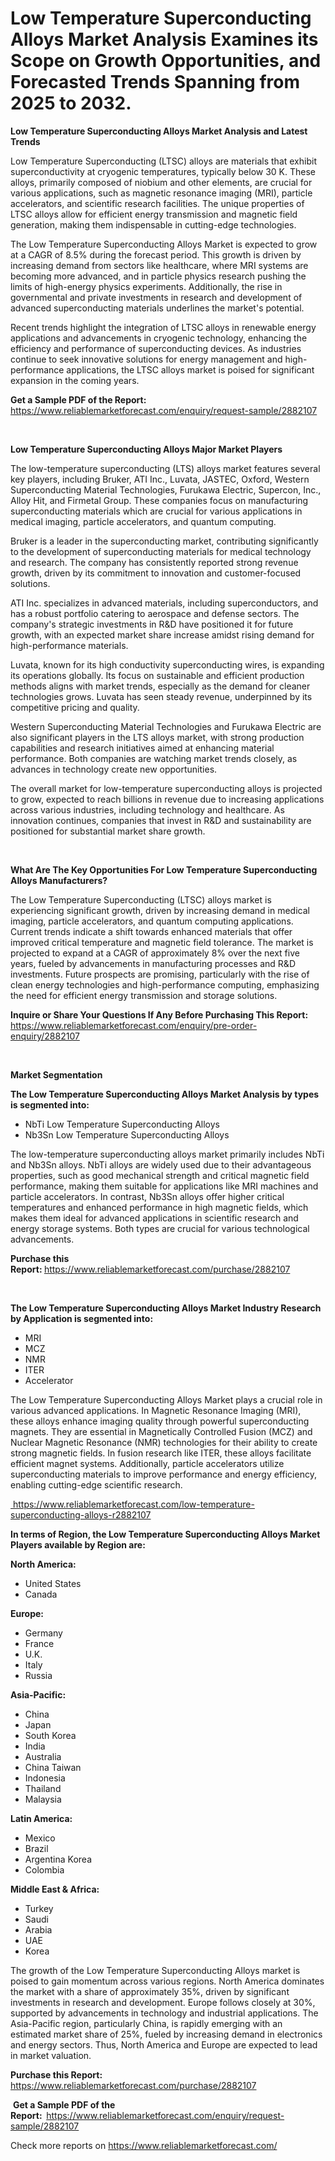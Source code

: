 <p><h1>Low Temperature Superconducting Alloys Market Analysis Examines its Scope on Growth Opportunities, and Forecasted Trends Spanning from 2025 to 2032.</h1></p><p><strong>Low Temperature Superconducting Alloys Market Analysis and Latest Trends</strong></p>
<p><p>Low Temperature Superconducting (LTSC) alloys are materials that exhibit superconductivity at cryogenic temperatures, typically below 30 K. These alloys, primarily composed of niobium and other elements, are crucial for various applications, such as magnetic resonance imaging (MRI), particle accelerators, and scientific research facilities. The unique properties of LTSC alloys allow for efficient energy transmission and magnetic field generation, making them indispensable in cutting-edge technologies.</p><p>The Low Temperature Superconducting Alloys Market is expected to grow at a CAGR of 8.5% during the forecast period. This growth is driven by increasing demand from sectors like healthcare, where MRI systems are becoming more advanced, and in particle physics research pushing the limits of high-energy physics experiments. Additionally, the rise in governmental and private investments in research and development of advanced superconducting materials underlines the market's potential.</p><p>Recent trends highlight the integration of LTSC alloys in renewable energy applications and advancements in cryogenic technology, enhancing the efficiency and performance of superconducting devices. As industries continue to seek innovative solutions for energy management and high-performance applications, the LTSC alloys market is poised for significant expansion in the coming years.</p></p>
<p><strong>Get a Sample PDF of the Report:&nbsp;</strong> <a href="https://www.reliablemarketforecast.com/enquiry/request-sample/2882107?utm_campaign=3197&utm_medium=2&utm_source=Github&utm_content=ia&utm_term=12032025&utm_id=low-temperature-superconducting-alloys">https://www.reliablemarketforecast.com/enquiry/request-sample/2882107</a></p>
<p>&nbsp;</p>
<p><strong>Low Temperature Superconducting Alloys Major Market Players</strong></p>
<p><p>The low-temperature superconducting (LTS) alloys market features several key players, including Bruker, ATI Inc., Luvata, JASTEC, Oxford, Western Superconducting Material Technologies, Furukawa Electric, Supercon, Inc., Alloy Hit, and Firmetal Group. These companies focus on manufacturing superconducting materials which are crucial for various applications in medical imaging, particle accelerators, and quantum computing.</p><p>Bruker is a leader in the superconducting market, contributing significantly to the development of superconducting materials for medical technology and research. The company has consistently reported strong revenue growth, driven by its commitment to innovation and customer-focused solutions.</p><p>ATI Inc. specializes in advanced materials, including superconductors, and has a robust portfolio catering to aerospace and defense sectors. The company's strategic investments in R&D have positioned it for future growth, with an expected market share increase amidst rising demand for high-performance materials.</p><p>Luvata, known for its high conductivity superconducting wires, is expanding its operations globally. Its focus on sustainable and efficient production methods aligns with market trends, especially as the demand for cleaner technologies grows. Luvata has seen steady revenue, underpinned by its competitive pricing and quality.</p><p>Western Superconducting Material Technologies and Furukawa Electric are also significant players in the LTS alloys market, with strong production capabilities and research initiatives aimed at enhancing material performance. Both companies are watching market trends closely, as advances in technology create new opportunities.</p><p>The overall market for low-temperature superconducting alloys is projected to grow, expected to reach billions in revenue due to increasing applications across various industries, including technology and healthcare. As innovation continues, companies that invest in R&D and sustainability are positioned for substantial market share growth.</p></p>
<p>&nbsp;</p>
<p><strong>What Are The Key Opportunities For Low Temperature Superconducting Alloys Manufacturers?</strong></p>
<p><p>The Low Temperature Superconducting (LTSC) alloys market is experiencing significant growth, driven by increasing demand in medical imaging, particle accelerators, and quantum computing applications. Current trends indicate a shift towards enhanced materials that offer improved critical temperature and magnetic field tolerance. The market is projected to expand at a CAGR of approximately 8% over the next five years, fueled by advancements in manufacturing processes and R&D investments. Future prospects are promising, particularly with the rise of clean energy technologies and high-performance computing, emphasizing the need for efficient energy transmission and storage solutions.</p></p>
<p><strong>Inquire or Share Your Questions If Any Before Purchasing This Report:</strong> <a href="https://www.reliablemarketforecast.com/enquiry/pre-order-enquiry/2882107?utm_campaign=3197&utm_medium=2&utm_source=Github&utm_content=ia&utm_term=12032025&utm_id=low-temperature-superconducting-alloys">https://www.reliablemarketforecast.com/enquiry/pre-order-enquiry/2882107</a></p>
<p>&nbsp;</p>
<p><strong>Market Segmentation</strong></p>
<p><strong>The Low Temperature Superconducting Alloys Market Analysis by types is segmented into:</strong></p>
<p><ul><li> NbTi Low Temperature Superconducting Alloys</li><li>Nb3Sn Low Temperature Superconducting Alloys </li></ul></p>
<p><p>The low-temperature superconducting alloys market primarily includes NbTi and Nb3Sn alloys. NbTi alloys are widely used due to their advantageous properties, such as good mechanical strength and critical magnetic field performance, making them suitable for applications like MRI machines and particle accelerators. In contrast, Nb3Sn alloys offer higher critical temperatures and enhanced performance in high magnetic fields, which makes them ideal for advanced applications in scientific research and energy storage systems. Both types are crucial for various technological advancements.</p></p>
<p><strong>Purchase this Report:&nbsp;</strong><a href="https://www.reliablemarketforecast.com/purchase/2882107?utm_campaign=3197&utm_medium=2&utm_source=Github&utm_content=ia&utm_term=12032025&utm_id=low-temperature-superconducting-alloys">https://www.reliablemarketforecast.com/purchase/2882107</a></p>
<p>&nbsp;</p>
<p><strong>The Low Temperature Superconducting Alloys Market Industry Research by Application is segmented into:</strong></p>
<p><ul><li> MRI</li><li>MCZ</li><li>NMR</li><li>ITER</li><li>Accelerator </li></ul></p>
<p><p>The Low Temperature Superconducting Alloys Market plays a crucial role in various advanced applications. In Magnetic Resonance Imaging (MRI), these alloys enhance imaging quality through powerful superconducting magnets. They are essential in Magnetically Controlled Fusion (MCZ) and Nuclear Magnetic Resonance (NMR) technologies for their ability to create strong magnetic fields. In fusion research like ITER, these alloys facilitate efficient magnet systems. Additionally, particle accelerators utilize superconducting materials to improve performance and energy efficiency, enabling cutting-edge scientific research.</p></p>
<p><a href="https://www.reliablemarketforecast.com/low-temperature-superconducting-alloys-r2882107?utm_campaign=3197&utm_medium=2&utm_source=Github&utm_content=ia&utm_term=12032025&utm_id=low-temperature-superconducting-alloys">&nbsp;https://www.reliablemarketforecast.com/low-temperature-superconducting-alloys-r2882107</a></p>
<p><strong>In terms of Region, the Low Temperature Superconducting Alloys Market Players available by Region are:</strong></p>
<p>
    <p> <strong> North America: </strong>
        <ul>
            <li>United States</li>
            <li>Canada</li>
        </ul>
        </p> 
    <p> <strong> Europe: </strong>
        <ul>
            <li>Germany</li>
            <li>France</li>
            <li>U.K.</li>
            <li>Italy</li>
            <li>Russia</li>
        </ul>
        </p> 
    <p> <strong> Asia-Pacific: </strong>
        <ul>
            <li>China</li>
            <li>Japan</li>
            <li>South Korea</li>
            <li>India</li>
            <li>Australia</li>
            <li>China Taiwan</li>
            <li>Indonesia</li>
            <li>Thailand</li>
            <li>Malaysia</li>
        </ul>
        </p> 
    <p> <strong> Latin America: </strong>
        <ul>
            <li>Mexico</li>
            <li>Brazil</li>
            <li>Argentina Korea</li>
            <li>Colombia</li>
        </ul>
        </p> 
    <p> <strong> Middle East & Africa: </strong>
        <ul>
            <li>Turkey</li>
            <li>Saudi</li>
            <li>Arabia</li>
            <li>UAE</li>
            <li>Korea</li>
        </ul>
    </p>
    </p>
<p><p>The growth of the Low Temperature Superconducting Alloys market is poised to gain momentum across various regions. North America dominates the market with a share of approximately 35%, driven by significant investments in research and development. Europe follows closely at 30%, supported by advancements in technology and industrial applications. The Asia-Pacific region, particularly China, is rapidly emerging with an estimated market share of 25%, fueled by increasing demand in electronics and energy sectors. Thus, North America and Europe are expected to lead in market valuation.</p></p>
<p><strong>Purchase this Report: </strong><a href="https://www.reliablemarketforecast.com/purchase/2882107?utm_campaign=3197&utm_medium=2&utm_source=Github&utm_content=ia&utm_term=12032025&utm_id=low-temperature-superconducting-alloys">https://www.reliablemarketforecast.com/purchase/2882107</a></p>
<p>&nbsp;<strong>Get a Sample PDF of the Report:&nbsp;&nbsp;</strong><a href="https://www.reliablemarketforecast.com/enquiry/request-sample/2882107?utm_campaign=3197&utm_medium=2&utm_source=Github&utm_content=ia&utm_term=12032025&utm_id=low-temperature-superconducting-alloys">https://www.reliablemarketforecast.com/enquiry/request-sample/2882107</a></p>
<p><strong></strong></p>
<p>Check more reports on <a href="https://www.reliablemarketforecast.com/?utm_campaign=3197&utm_medium=2&utm_source=Github&utm_content=ia&utm_term=12032025&utm_id=low-temperature-superconducting-alloys">https://www.reliablemarketforecast.com/</a></p>
